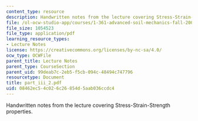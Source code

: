 ```yaml
---
content_type: resource
description: Handwritten notes from the lecture covering Stress-Strain-Strength properties.
file: /ol-ocw-studio-app/courses/1-361-advanced-soil-mechanics-fall-2004/08462ec54c026c26854d5aab036ccdc4_part_iii_2.pdf
file_size: 1054523
file_type: application/pdf
learning_resource_types:
- Lecture Notes
license: https://creativecommons.org/licenses/by-nc-sa/4.0/
ocw_type: OCWFile
parent_title: Lecture Notes
parent_type: CourseSection
parent_uid: 99deab7c-2eb5-f5cb-094c-48494c747796
resourcetype: Document
title: part_iii_2.pdf
uid: 08462ec5-4c02-6c26-854d-5aab036ccdc4
---
```

Handwritten notes from the lecture covering Stress-Strain-Strength properties.